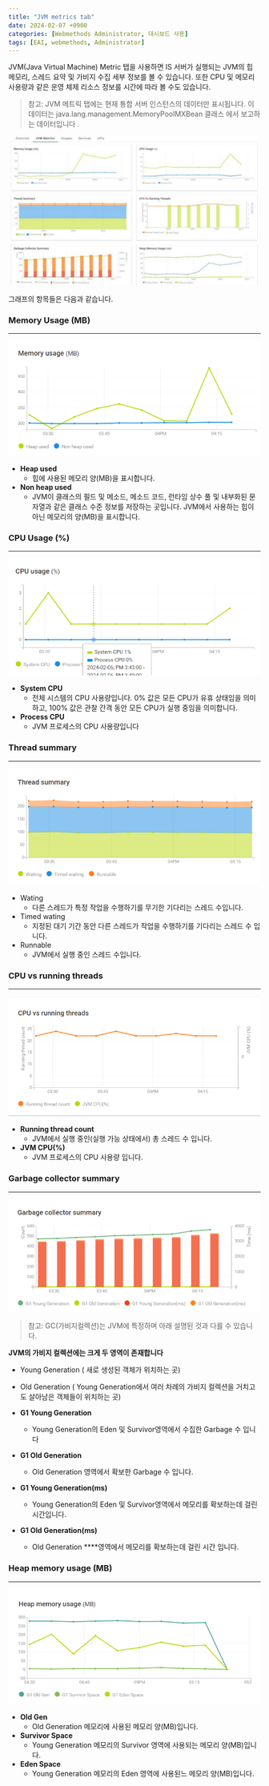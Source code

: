 ```yaml
---
title: "JVM metrics tab"
date: 2024-02-07 +0900
categories: [Webmethods Administrator, 대시보드 사용]
tags: [EAI, webmethods, Administrator]
---
```


JVM(Java Virtual Machine) Metric 탭을 사용하면 IS 서버가 실행되는 JVM의 힙 메모리, 스레드 요약 및 가비지 수집 세부 정보를 볼 수 있습니다. 또한 CPU 및 메모리 사용량과 같은 운영 체제 리소스 정보를 시간에 따라 볼 수도 있습니다.

> 참고:
JVM 메트릭 탭에는 현재 통합 서버 인스턴스의 데이터만 표시됩니다. 이 데이터는
java.lang.management.MemoryPoolMXBean 클래스 에서 보고하는 데이터입니다 .
> 

![Untitled](/assets/img/2024-02-07-admin-dashboard-jvmmetrics/Untitled.png)

그래프의 항목들은 다음과 같습니다.

### **Memory Usage (MB)**

---

![Untitled](/assets/img/2024-02-07-admin-dashboard-jvmmetrics/Untitled%201.png)

- **Heap used**
    - 힙에 사용된 메모리 양(MB)을 표시합니다.
- **Non heap used**
    - JVM이 클래스의 필드 및 메소드, 메소드 코드, 런타임 상수 풀 및 내부화된 문자열과 같은 클래스 수준 정보를 저장하는 곳입니다. JVM에서 사용하는 힙이 아닌 메모리의 양(MB)을 표시합니다.

### CPU Usage (%)

---

![Untitled](/assets/img/2024-02-07-admin-dashboard-jvmmetrics/Untitled%202.png)

- **System CPU**
    - 전체 시스템의 CPU 사용량입니다. 0% 값은 모든 CPU가 유휴 상태임을 의미하고, 100% 값은 관찰 간격 동안 모든 CPU가 실행 중임을 의미합니다.
- **Process CPU**
    - JVM 프로세스의 CPU 사용량입니다
    

### **Thread summary**

---

![Untitled](/assets/img/2024-02-07-admin-dashboard-jvmmetrics/Untitled%203.png)

- Wating
    - 다른 스레드가 특정 작업을 수행하기를 무기한 기다리는 스레드 수입니다.
- Timed wating
    - 지정된 대기 기간 동안 다른 스레드가 작업을 수행하기를 기다리는 스레드 수 입니다.
- Runnable
    - JVM에서 실행 중인 스레드 수입니다.

 

### CPU vs running threads

---

![Untitled](/assets/img/2024-02-07-admin-dashboard-jvmmetrics/Untitled%204.png)

- **Running thread count**
    - JVM에서 실행 중인(실행 가능 상태에서) 총 스레드 수 입니다.
- **JVM CPU(%)**
    - JVM 프로세스의 CPU 사용량 입니다.

### **Garbage collector summary**

---

![Untitled](/assets/img/2024-02-07-admin-dashboard-jvmmetrics/Untitled%205.png)

> 참고:
GC(가비지컬렉션)는 JVM에 특정하며 아래 설명된 것과 다를 수 있습니다.
> 

**JVM의 가비지 컬렉션에는 크게 두 영역이 존재합니다**

- Young Generation ( 새로 생성된 객체가 위치하는 곳)
- Old Generation ( Young Generation에서 여러 차례의 가비지 컬렉션을 거치고도 살아남은 객체들이 위치하는 곳)

- **G1 Young Generation**
    - Young Generation의 Eden 및 Survivor영역에서 수집한 Garbage 수 입니다
- **G1 Old Generation**
    - Old Generation 영역에서 확보한 Garbage 수 입니다.
- **G1 Young Generation(ms)**
    - Young Generation의 Eden 및 Survivor영역에서 메모리를 확보하는데 걸린 시간입니다.
- **G1 Old Generation(ms)**
    - Old Generation ****영역에서 메모리를 확보하는데 걸린 시간 입니다.

### **Heap memory usage** (MB)

---

![Untitled](/assets/img/2024-02-07-admin-dashboard-jvmmetrics/Untitled%206.png)

- **Old Gen**
    - Old Generation 메모리에 사용된 메모리 양(MB)입니다.
- **Survivor Space**
    - Young Generation 메모리의 Survivor 영역에 사용되는 메모리 양(MB)입니다.
- **Eden Space**
    - Young Generation 메모리의 Eden 영역에 사용된느 메모리 양(MB)입니다.